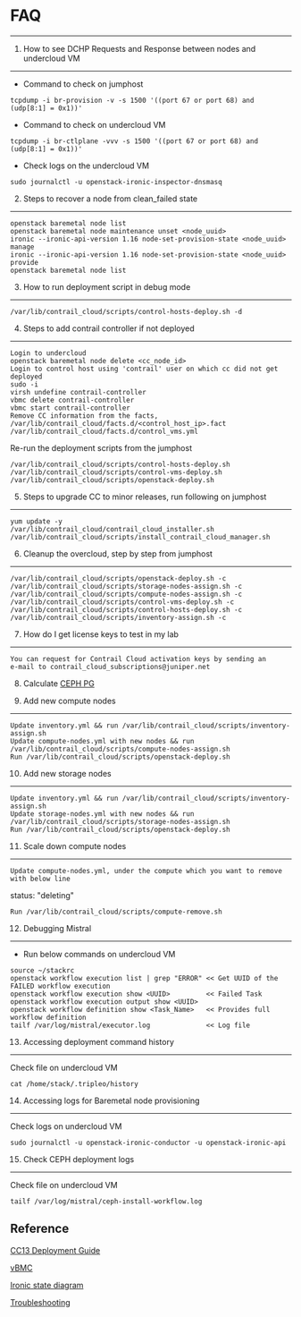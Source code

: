 # FAQ
------

1. How to see DCHP Requests and Response between nodes and undercloud VM
--------------------------------------------------------------------------
  - Command to check on jumphost
```
tcpdump -i br-provision -v -s 1500 '((port 67 or port 68) and (udp[8:1] = 0x1))'
```
  - Command to check on undercloud VM
```
tcpdump -i br-ctlplane -vvv -s 1500 '((port 67 or port 68) and (udp[8:1] = 0x1))'
```
  - Check logs on the undercloud VM
```
sudo journalctl -u openstack-ironic-inspector-dnsmasq
```

2. Steps to recover a node from clean_failed state
--------------------------------------------------
```
openstack baremetal node list
openstack baremetal node maintenance unset <node_uuid> 
ironic --ironic-api-version 1.16 node-set-provision-state <node_uuid> manage
ironic --ironic-api-version 1.16 node-set-provision-state <node_uuid> provide
openstack baremetal node list
```
3. How to run deployment script in debug mode
---------------------------------------------
```
/var/lib/contrail_cloud/scripts/control-hosts-deploy.sh -d
```

4. Steps to add contrail controller if not deployed 
---------------------------------------------------------------------
```
Login to undercloud
openstack baremetal node delete <cc_node_id>
Login to control host using 'contrail' user on which cc did not get deployed
sudo -i
virsh undefine contrail-controller 
vbmc delete contrail-controller
vbmc start contrail-controller
Remove CC information from the facts,
/var/lib/contrail_cloud/facts.d/<control_host_ip>.fact
/var/lib/contrail_cloud/facts.d/control_vms.yml
```
Re-run the deployment scripts from the jumphost
```
/var/lib/contrail_cloud/scripts/control-hosts-deploy.sh 
/var/lib/contrail_cloud/scripts/control-vms-deploy.sh 
/var/lib/contrail_cloud/scripts/openstack-deploy.sh 
```

5. Steps to upgrade CC to minor releases, run following on jumphost
---------------------------------------------------------------------
```
yum update -y
/var/lib/contrail_cloud/contrail_cloud_installer.sh
/var/lib/contrail_cloud/scripts/install_contrail_cloud_manager.sh
```

6. Cleanup the overcloud, step by step from jumphost
---------------------------------------------------------------------
```
/var/lib/contrail_cloud/scripts/openstack-deploy.sh -c
/var/lib/contrail_cloud/scripts/storage-nodes-assign.sh -c
/var/lib/contrail_cloud/scripts/compute-nodes-assign.sh -c
/var/lib/contrail_cloud/scripts/control-vms-deploy.sh -c
/var/lib/contrail_cloud/scripts/control-hosts-deploy.sh -c
/var/lib/contrail_cloud/scripts/inventory-assign.sh -c
```

7. How do I get license keys to test in my lab 
---------------------------------------------------------------------
```
You can request for Contrail Cloud activation keys by sending an
e-mail to contrail_cloud_subscriptions@juniper.net
```

8. Calculate [CEPH PG](https://ceph.com/pgcalc/)


9. Add new compute nodes 
---------------------------------------------------------------------
```
Update inventory.yml && run /var/lib/contrail_cloud/scripts/inventory-assign.sh
Update compute-nodes.yml with new nodes && run /var/lib/contrail_cloud/scripts/compute-nodes-assign.sh
Run /var/lib/contrail_cloud/scripts/openstack-deploy.sh
```

10. Add new storage nodes 
---------------------------------------------------------------------
```
Update inventory.yml && run /var/lib/contrail_cloud/scripts/inventory-assign.sh
Update storage-nodes.yml with new nodes && run /var/lib/contrail_cloud/scripts/storage-nodes-assign.sh
Run /var/lib/contrail_cloud/scripts/openstack-deploy.sh
```

11. Scale down compute nodes 
---------------------------------------------------------------------
```
Update compute-nodes.yml, under the compute which you want to remove with below line
```
status: "deleting"
```
Run /var/lib/contrail_cloud/scripts/compute-remove.sh
```
12. Debugging Mistral 
---------------------------------------------------------------------
- Run below commands on undercloud VM
```
source ~/stackrc
openstack workflow execution list | grep "ERROR" << Get UUID of the FAILED workflow execution
openstack workflow execution show <UUID>         << Failed Task
openstack workflow execution output show <UUID>
openstack workflow definition show <Task_Name>   << Provides full workflow definition
tailf /var/log/mistral/executor.log              << Log file
```
13. Accessing deployment command history
---------------------------------------------------------------------
Check file on undercloud VM
```
cat /home/stack/.tripleo/history
```
14. Accessing logs for Baremetal node provisioning
---------------------------------------------------------------------
Check logs on undercloud VM
```
sudo journalctl -u openstack-ironic-conductor -u openstack-ironic-api
```

15. Check CEPH deployment logs
---------------------------------------------------------------------
Check file on undercloud VM
```
tailf /var/log/mistral/ceph-install-workflow.log
```

## Reference
[CC13 Deployment Guide](https://www.juniper.net/documentation/en_US/contrail5.0/information-products/pathway-pages/contrail-cloud-deployment-guide-13.0.pdf)

[vBMC](https://docs.openstack.org/tripleo-docs/latest/install/environments/virtualbmc.html)

[Ironic state diagram](https://docs.openstack.org/ironic/pike/_images/states.svg)

[Troubleshooting](https://access.redhat.com/documentation/en-us/red_hat_openstack_platform/13/html/director_installation_and_usage/chap-troubleshooting_director_issues)
